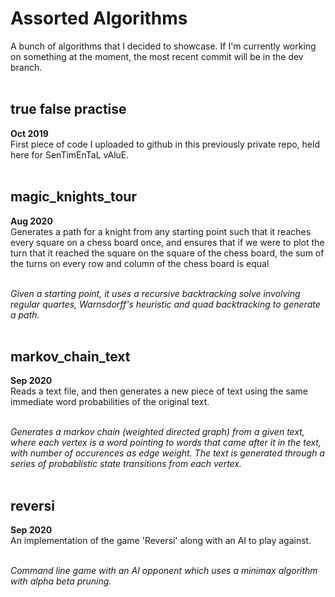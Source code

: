 # Assorted Algorithms
A bunch of algorithms that I decided to showcase. If I'm currently working on something at the moment, the most recent commit will be in the dev branch. 
<br><br>



<h2>true false practise</h2><b>Oct 2019</b></br>
First piece of code I uploaded to github in this previously private repo, held here for SenTimEnTaL vAluE.
<br><br>



<h2>magic_knights_tour</h2><b>Aug 2020</b></br>
Generates a path for a knight from any starting point such that it reaches every square on a chess board once, and ensures that if we were to plot the turn that it reached the square on the square of the chess board, the sum of the turns on every row and column of the chess board is equal
<br><br>

*Given a starting point, it uses a recursive backtracking solve involving regular quartes, Warnsdorff's heuristic and quad backtracking to generate a path.*
<br><br>



<h2>markov_chain_text</h2><b>Sep 2020</b><br>
Reads a text file, and then generates a new piece of text using the same immediate word probabilities of the original text.
<br><br>

*Generates a markov chain (weighted directed graph) from a given text, where each vertex is a word pointing to words that came after it in the text, with number of occurences as edge weight. The text is generated through a series of probablistic state transitions from each vertex.*
<br><br>



<h2>reversi</h2><b>Sep 2020</b><br>
An implementation of the game 'Reversi' along with an AI to play against.
<br><br>

*Command line game with an AI opponent which uses a minimax algorithm with alpha beta pruning.*
